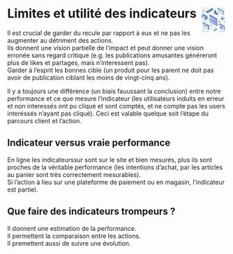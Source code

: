 # Limites et utilité des indicateurs<a href="../../"><img src="../../../assets/atomicDs.png" alt="Data science" align="right" height="64px"></a>
Il est crucial de garder du recule par rapport à eux et ne pas les augmenter au détriment des actions.  
Ils donnent une vision partielle de l’impact et peut donner une vision erronée sans regard critique (e.g. les publications amusantes généreront plus de likes et partages, mais n’interessent pas).  
Garder à l’esprit les bonnes cible (un produit pour les parent ne doit pas avoir de publication ciblant les moins de vingt-cinq ans).  

Il y a toujours une différence (un biais fauussant la conclusion) entre notre performance et ce que mesure l’indicateur (les utilisateurs induits en erreur et non interessés ont pu cliqué et sont comptés, et ne compte pas les users interéssés n’ayant pas cliqué). Ceci est valable quelque soit l’étape du parcours client et l’action.  
## Indicateur versus vraie performance
En ligne les indicateurssur sont sur le site et bien mesurés, plus ils sont  proches de la véritable performance (les intentions d’achat, par les articles au panier sont très correctement mesurables).  
Si l’action à lieu sur une plateforme de paiement ou en magasin, l’indicateur est partiel.
## Que faire des indicateurs trompeurs ?
Il donnent une estimation de la performance.  
Il permettent la comparaison entre les actions.  
Il premettent aussi de suivre une évolution.  
